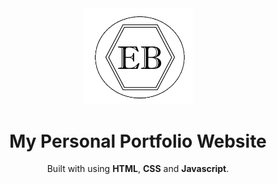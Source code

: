 <div align="center">
  <img alt="Logo" src="https://github.com/egebilecen/egebilecen.github.io/blob/main/img/EB_logo.png" width="175" />
</div>

<h1 align="center">
  My Personal Portfolio Website
</h1>

<p align="center">
  Built with using <b>HTML</b>, <b>CSS</b> and <b>Javascript</b>.
</p>
